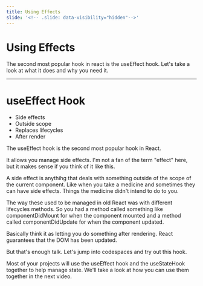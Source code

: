 ```yaml
---
title: Using Effects
slide: '<!-- .slide: data-visibility="hidden"-->'
---
```


<!-- .slide: data-state="layout-title" class="bg-dark"-->

# Using Effects

> >

The second most popular hook in react is the useEffect hook. Let's take a look at what it does and why you need it.

---
# useEffect Hook

- Side effects
- Outside scope
- Replaces lifecycles
- After render

> >

The useEffect hook is the second most popular hook in React.

It allows you manage side effects. I'm not a fan of the term "effect" here, but it makes sense if you think of it like this.

A side effect is anythihg that deals with something outside of the scope of the current component. Like when you take a medicine and sometimes they can have side effects. Things the medicine didn't intend to do to you.

The way these used to be managed in old React was with different lifecycles methods. So you had a method called something like componentDidMount for when the component mounted and a method called componentDidUpdate for when the component updated.

Basically think it as letting you do something after rendering. React guarantees that the DOM has been updated.

But that's enough talk. Let's jump into codespaces and try out this hook.

Most of your projects will use the useEffect hook and the useStateHook together to help manage state. We'll take a look at how you can use them together in the next video.
